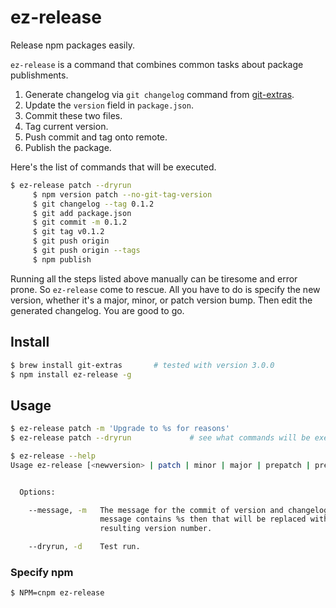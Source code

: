 # ez-release

Release npm packages easily.

`ez-release` is a command that combines common tasks about package publishments.

1. Generate changelog via `git changelog` command from [git-extras][1].
2. Update the `version` field in `package.json`.
3. Commit these two files.
4. Tag current version.
5. Push commit and tag onto remote.
6. Publish the package.

Here's the list of commands that will be executed.

```bash
$ ez-release patch --dryrun
     $ npm version patch --no-git-tag-version
     $ git changelog --tag 0.1.2
     $ git add package.json
     $ git commit -m 0.1.2
     $ git tag v0.1.2
     $ git push origin
     $ git push origin --tags
     $ npm publish
```

Running all the steps listed above manually can be tiresome and error prone.
So `ez-release` come to rescue. All you have to do is specify the new version,
whether it's a major, minor, or patch version bump. Then edit the generated
changelog. You are good to go.


## Install

```bash
$ brew install git-extras       # tested with version 3.0.0
$ npm install ez-release -g
```


## Usage

```bash
$ ez-release patch -m 'Upgrade to %s for reasons'
$ ez-release patch --dryrun             # see what commands will be executed
```

```bash
$ ez-release --help
Usage ez-release [<newversion> | patch | minor | major | prepatch | preminor | premajor | prerelease]


  Options:

    --message, -m   The message for the commit of version and changelog. If the
                    message contains %s then that will be replaced with the
                    resulting version number.

    --dryrun, -d    Test run.

```


### Specify npm

```bash
$ NPM=cnpm ez-release
```


[1]: https://github.com/tj/git-extras
